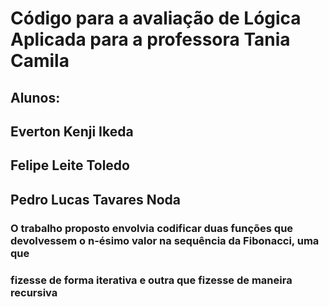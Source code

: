 # Código para a avaliação de Lógica Aplicada para a professora Tania Camila
## Alunos:
## Everton Kenji Ikeda
## Felipe Leite Toledo
## Pedro Lucas Tavares Noda

### O trabalho proposto envolvia codificar duas funções que devolvessem o n-ésimo valor na sequência da Fibonacci, uma que
### fizesse de forma iterativa e outra que fizesse de maneira recursiva
